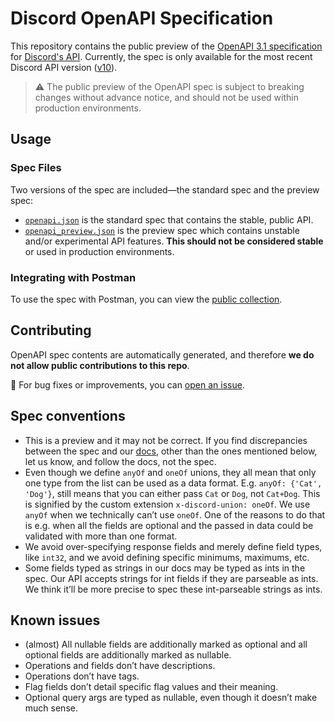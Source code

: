 # Discord OpenAPI Specification

This repository contains the public preview of the [OpenAPI 3.1 specification](https://github.com/OAI/OpenAPI-Specification/blob/main/versions/3.1.0.md) for [Discord's API](https://discord.com/developers/docs/reference). Currently, the spec is only available for the most recent Discord API version ([v10](https://discord.com/developers/docs/reference#api-versioning-api-versions)).

> ⚠️ The public preview of the OpenAPI spec is subject to breaking changes without advance notice, and should not be used within production environments.

## Usage

### Spec Files

Two versions of the spec are included—the standard spec and the preview spec:

- [`openapi.json`](specs/openapi.json) is the standard spec that contains the stable, public API.
- [`openapi_preview.json`](specs/openapi_preview.json) is the preview spec which contains unstable and/or experimental API features. **This should not be considered stable** or used in production environments.

### Integrating with Postman

To use the spec with Postman, you can view the [public collection](https://www.postman.com/discord-api).

## Contributing

OpenAPI spec contents are automatically generated, and therefore **we do not allow public contributions to this repo**.

🐛 For bug fixes or improvements, you can [open an issue](https://github.com/discord/discord-api-spec/issues).

## Spec conventions
- This is a preview and it may not be correct. If you find discrepancies between the spec and our [docs](https://discord.com/developers/docs), other than the ones mentioned below, let us know, and follow the docs, not the spec.
- Even though we define `anyOf` and `oneOf` unions, they all mean that only one type from the list can be used as a data format. E.g. `anyOf: {'Cat', 'Dog'}`, still means that you can either pass `Cat` or `Dog`, not `Cat+Dog`. This is signified by the custom extension `x-discord-union: oneOf`. We use `anyOf` when we technically can’t use `oneOf`. One of the reasons to do that is e.g. when all the fields are optional and the passed in data could be validated with more than one format.
- We avoid over-specifying response fields and merely define field types, like `int32`, and we avoid defining specific minimums, maximums, etc.
- Some fields typed as strings in our docs may be typed as ints in the spec. Our API accepts strings for int fields if they are parseable as ints. We think it’ll be more precise to spec these int-parseable strings as ints.

## Known issues
- (almost) All nullable fields are additionally marked as optional and all optional fields are additionally marked as nullable.
- Operations and fields don’t have descriptions.
- Operations don’t have tags.
- Flag fields don’t detail specific flag values and their meaning.
- Optional query args are typed as nullable, even though it doesn’t make much sense.
